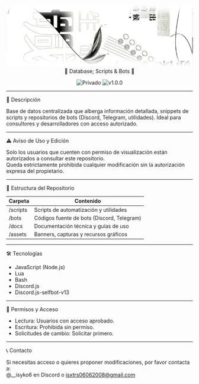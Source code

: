 <p align="center">
  <img src="https://raw.githubusercontent.com/SyKO6/sql/refs/heads/main/assets/banner.png" alt="Banner Database" width="800"/>
  💾 Database; Scripts & Bots 💾
</p>

<p align="center">
  <img src="https://img.shields.io/badge/Status-Updated-ff69b4" alt="Privado">
  <img src="https://img.shields.io/badge/Version-1.0.0-green" alt="v1.0.0">
</p>

---

🚀 Descripción

Base de datos centralizada que alberga información detallada, snippets de scripts y repositorios de bots (Discord, Telegram, utilidades). Ideal para consultores y desarrolladores con acceso autorizado.

---

⚠️ Aviso de Uso y Edición

Solo los usuarios que cuenten con permiso de visualización están autorizados a consultar este repositorio.  
Queda estrictamente prohibida cualquier modificación sin la autorización expresa del propietario.

---

📂 Estructura del Repositorio

| Carpeta    | Contenido                                   |
|------------|---------------------------------------------|
| /scripts | Scripts de automatización y utilidades      |
| /bots    | Códigos fuente de bots (Discord, Telegram)  |
| /docs    | Documentación técnica y guías de uso        |
| /assets  | Banners, capturas y recursos gráficos       |

---

🛠️ Tecnologías

- JavaScript (Node.js)  
- Lua
- Bash  
- Discord.js
- Discord.js-selfbot-v13

---

🔐 Permisos y Acceso

- Lectura: Usuarios con acceso aprobado.  
- Escritura: Prohibida sin permiso.  
- Solicitudes de cambio: Solicitar primero.

---

📞 Contacto

Si necesitas acceso o quieres proponer modificaciones, por favor contacta a:  
@__isyko6 en Discord o isxtrs06062008@gmail.com
